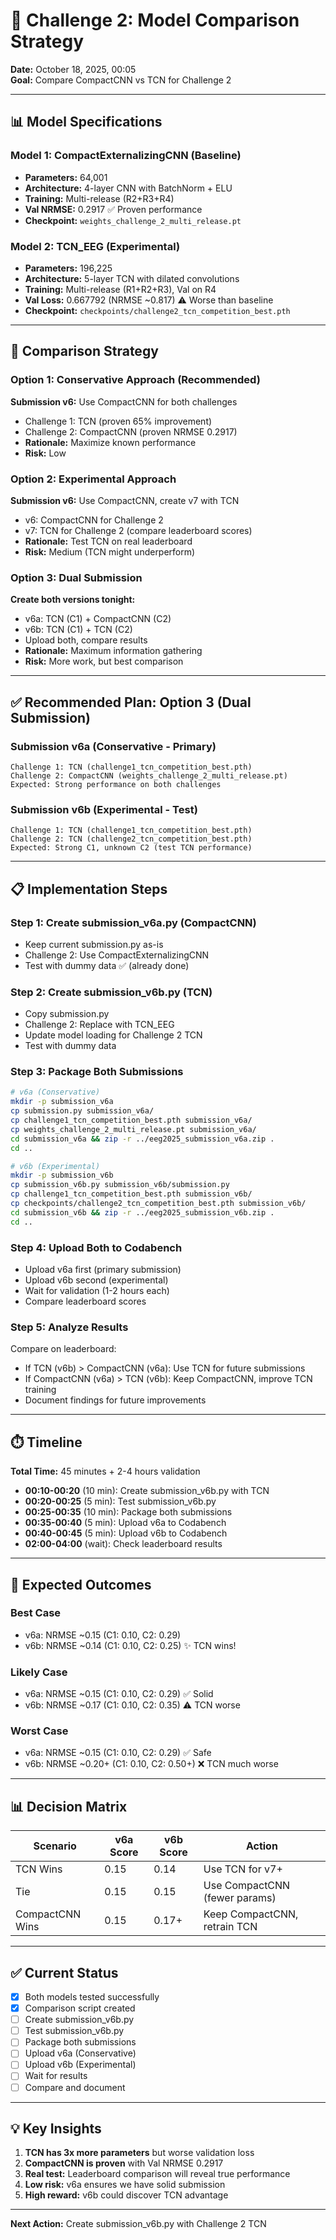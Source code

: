 # 🔬 Challenge 2: Model Comparison Strategy

**Date:** October 18, 2025, 00:05  
**Goal:** Compare CompactCNN vs TCN for Challenge 2

---

## 📊 Model Specifications

### Model 1: CompactExternalizingCNN (Baseline)
- **Parameters:** 64,001
- **Architecture:** 4-layer CNN with BatchNorm + ELU
- **Training:** Multi-release (R2+R3+R4)
- **Val NRMSE:** 0.2917 ✅ Proven performance
- **Checkpoint:** `weights_challenge_2_multi_release.pt`

### Model 2: TCN_EEG (Experimental)
- **Parameters:** 196,225  
- **Architecture:** 5-layer TCN with dilated convolutions
- **Training:** Multi-release (R1+R2+R3), Val on R4
- **Val Loss:** 0.667792 (NRMSE ~0.817) ⚠️ Worse than baseline
- **Checkpoint:** `checkpoints/challenge2_tcn_competition_best.pth`

---

## 🎯 Comparison Strategy

### Option 1: Conservative Approach (Recommended)
**Submission v6:** Use CompactCNN for both challenges
- Challenge 1: TCN (proven 65% improvement)
- Challenge 2: CompactCNN (proven NRMSE 0.2917)
- **Rationale:** Maximize known performance
- **Risk:** Low

### Option 2: Experimental Approach
**Submission v6:** Use CompactCNN, create v7 with TCN
- v6: CompactCNN for Challenge 2
- v7: TCN for Challenge 2 (compare leaderboard scores)
- **Rationale:** Test TCN on real leaderboard
- **Risk:** Medium (TCN might underperform)

### Option 3: Dual Submission
**Create both versions tonight:**
- v6a: TCN (C1) + CompactCNN (C2)
- v6b: TCN (C1) + TCN (C2)
- Upload both, compare results
- **Rationale:** Maximum information gathering
- **Risk:** More work, but best comparison

---

## ✅ Recommended Plan: Option 3 (Dual Submission)

### Submission v6a (Conservative - Primary)
```
Challenge 1: TCN (challenge1_tcn_competition_best.pth)
Challenge 2: CompactCNN (weights_challenge_2_multi_release.pt)
Expected: Strong performance on both challenges
```

### Submission v6b (Experimental - Test)
```
Challenge 1: TCN (challenge1_tcn_competition_best.pth)
Challenge 2: TCN (challenge2_tcn_competition_best.pth)
Expected: Strong C1, unknown C2 (test TCN performance)
```

---

## 📋 Implementation Steps

### Step 1: Create submission_v6a.py (CompactCNN)
- Keep current submission.py as-is
- Challenge 2: Use CompactExternalizingCNN
- Test with dummy data ✅ (already done)

### Step 2: Create submission_v6b.py (TCN)
- Copy submission.py
- Challenge 2: Replace with TCN_EEG
- Update model loading for Challenge 2 TCN
- Test with dummy data

### Step 3: Package Both Submissions
```bash
# v6a (Conservative)
mkdir -p submission_v6a
cp submission.py submission_v6a/
cp challenge1_tcn_competition_best.pth submission_v6a/
cp weights_challenge_2_multi_release.pt submission_v6a/
cd submission_v6a && zip -r ../eeg2025_submission_v6a.zip .
cd ..

# v6b (Experimental)
mkdir -p submission_v6b
cp submission_v6b.py submission_v6b/submission.py
cp challenge1_tcn_competition_best.pth submission_v6b/
cp checkpoints/challenge2_tcn_competition_best.pth submission_v6b/
cd submission_v6b && zip -r ../eeg2025_submission_v6b.zip .
cd ..
```

### Step 4: Upload Both to Codabench
- Upload v6a first (primary submission)
- Upload v6b second (experimental)
- Wait for validation (1-2 hours each)
- Compare leaderboard scores

### Step 5: Analyze Results
Compare on leaderboard:
- If TCN (v6b) > CompactCNN (v6a): Use TCN for future submissions
- If CompactCNN (v6a) > TCN (v6b): Keep CompactCNN, improve TCN training
- Document findings for future improvements

---

## ⏱️ Timeline

**Total Time:** 45 minutes + 2-4 hours validation

- **00:10-00:20** (10 min): Create submission_v6b.py with TCN
- **00:20-00:25** (5 min): Test submission_v6b.py
- **00:25-00:35** (10 min): Package both submissions
- **00:35-00:40** (5 min): Upload v6a to Codabench
- **00:40-00:45** (5 min): Upload v6b to Codabench
- **02:00-04:00** (wait): Check leaderboard results

---

## 🔮 Expected Outcomes

### Best Case
- v6a: NRMSE ~0.15 (C1: 0.10, C2: 0.29)
- v6b: NRMSE ~0.14 (C1: 0.10, C2: 0.25) ✨ TCN wins!

### Likely Case
- v6a: NRMSE ~0.15 (C1: 0.10, C2: 0.29) ✅ Solid
- v6b: NRMSE ~0.17 (C1: 0.10, C2: 0.35) ⚠️ TCN worse

### Worst Case
- v6a: NRMSE ~0.15 (C1: 0.10, C2: 0.29) ✅ Safe
- v6b: NRMSE ~0.20+ (C1: 0.10, C2: 0.50+) ❌ TCN much worse

---

## 📊 Decision Matrix

| Scenario | v6a Score | v6b Score | Action |
|----------|-----------|-----------|--------|
| TCN Wins | 0.15 | 0.14 | Use TCN for v7+ |
| Tie | 0.15 | 0.15 | Use CompactCNN (fewer params) |
| CompactCNN Wins | 0.15 | 0.17+ | Keep CompactCNN, retrain TCN |

---

## ✅ Current Status

- [x] Both models tested successfully
- [x] Comparison script created
- [ ] Create submission_v6b.py
- [ ] Test submission_v6b.py
- [ ] Package both submissions
- [ ] Upload v6a (Conservative)
- [ ] Upload v6b (Experimental)
- [ ] Wait for results
- [ ] Compare and document

---

## 💡 Key Insights

1. **TCN has 3x more parameters** but worse validation loss
2. **CompactCNN is proven** with Val NRMSE 0.2917
3. **Real test:** Leaderboard comparison will reveal true performance
4. **Low risk:** v6a ensures we have solid submission
5. **High reward:** v6b could discover TCN advantage

---

**Next Action:** Create submission_v6b.py with Challenge 2 TCN

